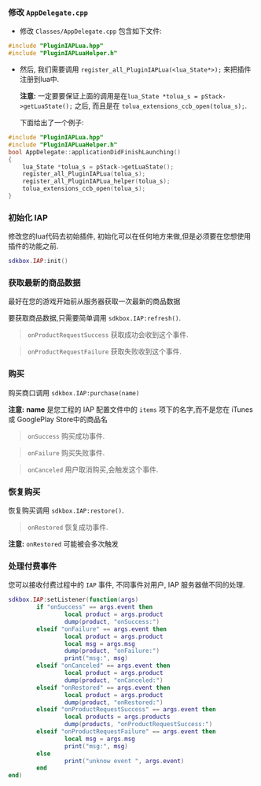 ### 修改 `AppDelegate.cpp`
* 修改 `Classes/AppDelegate.cpp` 包含如下文件:
```cpp
#include "PluginIAPLua.hpp"
#include "PluginIAPLuaHelper.h"
```

* 然后, 我们需要调用 `register_all_PluginIAPLua(<lua_State*>);` 来把插件注册到lua中.

  __注意:__ 一定要要保证上面的调用是在`lua_State *tolua_s = pStack->getLuaState();` 之后, 而且是在 `tolua_extensions_ccb_open(tolua_s);`.

	下面给出了一个例子:
```cpp
#include "PluginIAPLua.hpp"
#include "PluginIAPLuaHelper.h"
bool AppDelegate::applicationDidFinishLaunching()
{
	lua_State *tolua_s = pStack->getLuaState();
	register_all_PluginIAPLua(tolua_s);
	register_all_PluginIAPLua_helper(tolua_s);
	tolua_extensions_ccb_open(tolua_s);
}
```

### 初始化 IAP
修改您的lua代码去初始插件, 初始化可以在任何地方来做,但是必须要在您想使用插件的功能之前.
```lua
sdkbox.IAP:init()
```

### 获取最新的商品数据
最好在您的游戏开始前从服务器获取一次最新的商品数据

要获取商品数据,只需要简单调用 `sdkbox.IAP:refresh()`.

> `onProductRequestSuccess` 获取成功会收到这个事件.

> `onProductRequestFailure` 获取失败收到这个事件.

### 购买
购买商口调用 `sdkbox.IAP:purchase(name)`

__注意:__ __name__ 是您工程的 IAP 配置文件中的 `items` 项下的名字,而不是您在 iTunes 或 GooglePlay Store中的商品名

> `onSuccess` 购买成功事件.

> `onFailure` 购买失败事件.

> `onCanceled` 用户取消购买,会触发这个事件.

### 恢复购买
恢复购买调用 `sdkbox.IAP:restore()`.

> `onRestored` 恢复成功事件.

__注意:__ `onRestored` 可能被会多次触发

### 处理付费事件
您可以接收付费过程中的 `IAP` 事件, 不同事件对用户, IAP 服务器做不同的处理.
```lua
sdkbox.IAP:setListener(function(args)
		if "onSuccess" == args.event then
				local product = args.product
				dump(product, "onSuccess:")
		elseif "onFailure" == args.event then
				local product = args.product
				local msg = args.msg
				dump(product, "onFailure:")
				print("msg:", msg)
		elseif "onCanceled" == args.event then
				local product = args.product
				dump(product, "onCanceled:")
		elseif "onRestored" == args.event then
				local product = args.product
				dump(product, "onRestored:")
		elseif "onProductRequestSuccess" == args.event then
				local products = args.products
				dump(products, "onProductRequestSuccess:")
		elseif "onProductRequestFailure" == args.event then
				local msg = args.msg
				print("msg:", msg)
		else
				print("unknow event ", args.event)
		end
end)
```
